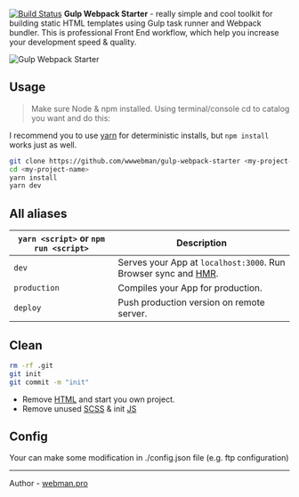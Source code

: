[![Build Status](https://travis-ci.org/wwwebman/gulp-webpack-starter.svg?branch=master)](https://travis-ci.org/wwwebman/gulp-webpack-starter)
__Gulp Webpack Starter__ - really simple and cool toolkit for building static HTML templates using Gulp task runner and Webpack bundler. This is professional Front End workflow, which help you increase your development speed & quality.

![Gulp Webpack Starter](http://webman.pro/assets/img/main/gulp-webpack-starter-webman.jpg)




## Usage

> Make sure Node & npm installed.
> Using terminal/console cd to catalog you want and do this:

I recommend you to use [yarn](https://yarnpkg.com) for deterministic installs, but `npm install` works just as well.

```bash
git clone https://github.com/wwwebman/gulp-webpack-starter <my-project-name>
cd <my-project-name>
yarn install
yarn dev
```

## All aliases

|`yarn <script>` or `npm run <script>`|Description|
|------------------|-----------|
|`dev`|Serves your App at `localhost:3000`. Run Browser sync and [HMR](https://webpack.github.io/docs/hot-module-replacement.html).|
|`production`|Compiles your App for production.|
|`deploy`|Push production version on remote server.|

## Clean
```bash
rm -rf .git
git init
git commit -m "init" 
```
* Remove [HTML](https://github.com/wwwebman/gulp-webpack-starter/tree/master/dev/html) and start you own project.
* Remove unused [SCSS](https://github.com/wwwebman/gulp-webpack-starter/tree/master/dev/sass/parts) & init [JS](https://github.com/wwwebman/gulp-webpack-starter/tree/master/dev/js/modules)

## Config
Your can make some modification in ./config.json file (e.g. ftp configuration)


---
Author - [webman.pro](http://webman.pro/)